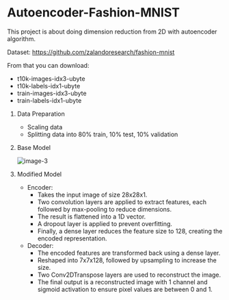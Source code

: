 # Autoencoder-Fashion-MNIST
This project is about doing dimension reduction from 2D with autoencoder algorithm.

Dataset: https://github.com/zalandoresearch/fashion-mnist

From that you can download: 
  - t10k-images-idx3-ubyte
  - t10k-labels-idx1-ubyte
  - train-images-idx3-ubyte
  - train-labels-idx1-ubyte

1. Data Preparation
    - Scaling data
    - Splitting data into 80% train, 10% test, 10% validation
2. Base Model
   
    ![image-3](https://github.com/user-attachments/assets/5c3701d8-3328-46e4-be25-ce6dfbb1589c)
3. Modified Model
   - Encoder:
       - Takes the input image of size 28x28x1.
       - Two convolution layers are applied to extract features, each followed by max-pooling to reduce dimensions.
       - The result is flattened into a 1D vector.
       - A dropout layer is applied to prevent overfitting.
       - Finally, a dense layer reduces the feature size to 128, creating the encoded representation.
    - Decoder:
       - The encoded features are transformed back using a dense layer.
       - Reshaped into 7x7x128, followed by upsampling to increase the size.
       - Two Conv2DTranspose layers are used to reconstruct the image.
       - The final output is a reconstructed image with 1 channel and sigmoid activation to ensure pixel values are between 0 and 1.
